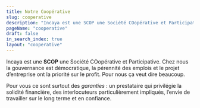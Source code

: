 ```yaml
---
title: Notre Coopérative
slug: cooperative
description: "Incaya est une SCOP une Société COopérative et Participative. Chez nous la gouvernance est démocratique, la pérennité des emplois et le projet d’entreprise ont la priorité sur le profit. Pour nous ça veut dire beaucoup."
pageName: "cooperative"
draft: false
in_search_index: true
layout: "cooperative"
---
```


Incaya est une **SCOP** une Société COopérative et Participative. Chez nous la gouvernance est démocratique, la pérennité des emplois et le projet d’entreprise ont la priorité sur le profit. Pour nous ça veut dire beaucoup.

Pour vous ce sont surtout des _garanties_ : un prestataire qui privilégie la solidité financière, des interlocuteurs particulièrement impliqués, l’envie de travailler sur le long terme et en confiance.

